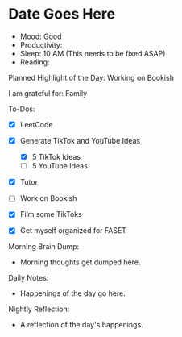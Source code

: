 # Date Goes Here

- Mood: Good
- Productivity: 
- Sleep: 10 AM (This needs to be fixed ASAP)
- Reading: 

Planned Highlight of the Day: Working on Bookish

I am grateful for: Family

To-Dos:
- [x] LeetCode
- [x] Generate TikTok and YouTube Ideas
	- [x] 5 TikTok Ideas
	- [ ] 5 YouTube Ideas
- [x] Tutor
- [ ] Work on Bookish
- [x] Film some TikToks
- [x] Get myself organized for FASET


Morning Brain Dump:
- Morning thoughts get dumped here.

Daily Notes:
- Happenings of the day go here.


Nightly Reflection: 
- A reflection of the day's happenings.





